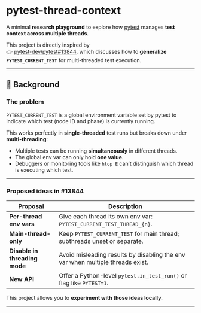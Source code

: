 # pytest-thread-context

A minimal **research playground** to explore how [pytest](https://github.com/pytest-dev/pytest)
manages **test context across multiple threads**.

This project is directly inspired by  
👉 [pytest-dev/pytest#13844](https://github.com/pytest-dev/pytest/issues/13844),
which discusses how to **generalize `PYTEST_CURRENT_TEST`** for multi-threaded test execution.

---

## 🎯 Background

### The problem

`PYTEST_CURRENT_TEST` is a global environment variable set by pytest to indicate which
test (node ID and phase) is currently running.

This works perfectly in **single-threaded** test runs but breaks down under **multi-threading**:
- Multiple tests can be running **simultaneously** in different threads.
- The global env var can only hold **one value**.
- Debuggers or monitoring tools like `htop E` can’t distinguish which thread is executing which test.

---

### Proposed ideas in #13844

| Proposal | Description |
|-----------|-------------|
| **Per-thread env vars** | Give each thread its own env var: `PYTEST_CURRENT_TEST_THREAD_{n}`. |
| **Main-thread-only** | Keep `PYTEST_CURRENT_TEST` for main thread; subthreads unset or separate. |
| **Disable in threading mode** | Avoid misleading results by disabling the env var when multiple threads exist. |
| **New API** | Offer a Python-level `pytest.in_test_run()` or flag like `PYTEST=1`. |

This project allows you to **experiment with those ideas locally**.

---



